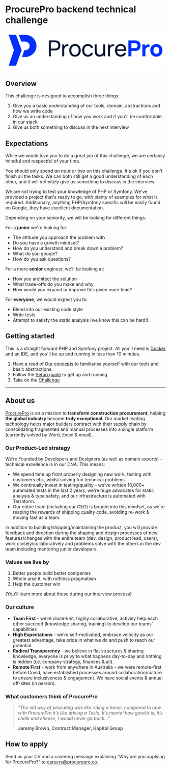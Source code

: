 # ProcurePro backend technical challenge

[![ProcurePro](/public/images/procurepro-logo.png)](https://procurepro.co)


## Overview

This challenge is designed to accomplish three things:

1. Give you a basic understanding of our tools, domain, abstractions and how we write code
2. Give us an understanding of how you work and if you'll be comfortable in our stack
3. Give us both something to discuss in the next interview

## Expectations

While we would love you to do a great job of this challenge, we are certainly mindful and respectful of your time.

You should only spend _an hour or two_ on this challenge. It's ok if you don't finish all the tasks. We can both still
get a good understanding of each other, and it will definitely give us something to discuss in the interview.

We are not trying to test your knowledge of PHP or Symfony. We've provided a project that's ready to go, with plenty
of examples for what is required. Additionally, anything PHP/Symfony specific will be easily found on Google, they have
excellent documentation.

Depending on your seniority, we will be looking for different things.

For a __junior__ we're looking for:

- The attitude you approach the problem with
- Do you have a growth mindset?
- How do you understand and break down a problem?
- What do you google?
- How do you ask questions?

For a more __senior__ engineer, we'll be looking at:

- How you architect the solution
- What trade-offs do you make and why
- How would you expand or improve this given more time?

For __everyone__, we would expect you to:

- Blend into our existing code style
- Write tests
- Attempt to satisfy the static analysis (we know this can be hard!).

## Getting started

This is a straight forward PHP and Symfony project. All you'll need is [Docker](https://www.docker.com/) and an IDE,
and you'll be up and running in less than 10 minutes.

1. Have a read of [Our concepts](/doc/concepts.md) to familiarise yourself with our tools and basic abstractions.
2. Follow the [Setup guide](/doc/setup.md) to get up and running
3. Take on the [Challenge](/doc/task.md)


---

## About us

[ProcurePro](https://procurepro.co) is on a mission to __transform construction procurement__, helping
__the global industry__ become __truly exceptional__. Our market leading technology helps major builders contract with
their supply chain by consolidating fragmented and manual processes into a single platform (currently solved by Word,
Excel & email).

### Our Product-Led strategy

We’re Founded by Developers and Designers (as well as domain experts) - technical excellence is in our DNA. This means:

- We spend time up front properly designing new work, testing with customers etc., whilst solving fun technical problems.
- We continually invest in testing/quality - we’ve written 10,000+ automated tests in the last 2 years, we're huge
  advocates for static analysis & type safety, and our infrastructure is automated with Terraform.
- Our entire team (including our CEO) is bought into this mindset, as we're reaping the rewards of shipping quality
  code, avoiding re-work & moving fast as a team.

In addition to building/shipping/maintaining the product, you will provide feedback and direction during the shaping and
design processes of new features/changes with the entire team (dev, design, product lead, users), work
closely/collaboratively and problems solve with the others in the dev team including mentoring junior developers.

### Values we live by

1. Better people build better companies
2. Whole arse it, with ruthless pragmatism
3. Help the customer win

(You'll learn more about these during our interview process)

### Our culture

- **Team First** - we’re close-knit, highly collaborative, actively help each other succeed (knowledge sharing,
  training) to develop our teams’ capabilities
- **High Expectations** - we’re self-motivated, embrace velocity as our greatest advantage, take pride in what we do and
  push to reach our potential.
- **Radical Transparency** - we believe in flat structures & sharing knowledge, everyone is privy to what happens
  day-to-day and nothing is hidden (i.e. company strategy, finances & all).
- **Remote First** - work from anywhere in Australia - we were remote-first before Covid, have established processes
  around collaboration/culture to ensure inclusiveness & engagement. We have social events & annual off-sites (in
  person).

### What customers think of ProcurePro

> *"The old way of procuring was like riding a horse, compared to now with ProcurePro it’s like driving a Tesla. It’s
mental how good it is, it’s chalk and cheese, I would never go back..."* 
> 
> **Jeremy Brown, Contract Manager, Kapitol Group**

## How to apply

Send us your CV and a covering message explaining “Why are you applying for ProcurePro?”
to [careers@procurepro.co](mailto:careers@procurepro.co).
